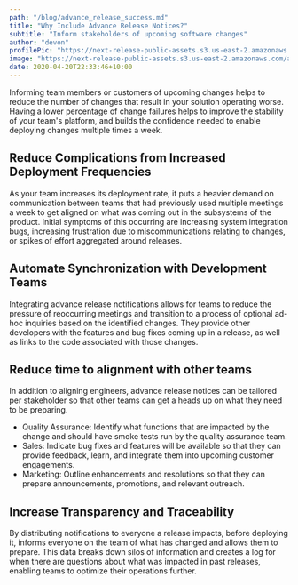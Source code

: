 ```yaml
---
path: "/blog/advance_release_success.md"
title: "Why Include Advance Release Notices?"
subtitle: "Inform stakeholders of upcoming software changes"
author: "devon"
profilePic: "https://next-release-public-assets.s3.us-east-2.amazonaws.com/devon_profile_pic.png"
image: "https://next-release-public-assets.s3.us-east-2.amazonaws.com/advance_shipping_notice.png"
date: 2020-04-20T22:33:46+10:00
---
```


Informing team members or customers of upcoming changes helps to reduce
the number of changes that result in your solution operating worse.
Having a lower percentage of change failures helps to improve the stability
of your team's platform, and builds the confidence needed to enable deploying
changes multiple times a week.

## Reduce Complications from Increased Deployment Frequencies

As your team increases its deployment rate, it puts a heavier demand on
communication between teams that had previously used multiple meetings a
week to get aligned on what was coming out in the subsystems of the product.
Initial symptoms of this occurring are increasing system integration bugs,
increasing frustration due to miscommunications relating to changes, or spikes
of effort aggregated around releases.

## Automate Synchronization with Development Teams

Integrating advance release notifications allows for teams to reduce the
pressure of reoccurring meetings and transition to a process of optional ad-hoc
inquiries based on the identified changes. They provide other developers with the
features and bug fixes coming up in a release, as well as links to the code associated
with those changes.

## Reduce time to alignment with other teams

In addition to aligning engineers, advance release notices can be tailored
per stakeholder so that other teams can get a heads up on what they need
to be preparing.

-   Quality Assurance: Identify what functions that are impacted by the change
    and should have smoke tests run by the quality assurance team.
-   Sales: Indicate bug fixes and features will be available so that they can
    provide feedback, learn, and integrate them into upcoming customer engagements.
-   Marketing: Outline enhancements and resolutions so that they can prepare announcements,
    promotions, and relevant outreach.

## Increase Transparency and Traceability

By distributing notifications to everyone a release impacts, before deploying it,
informs everyone on the team of what has changed and allows them to prepare. This
data breaks down silos of information and creates a log for when there are questions
about what was impacted in past releases, enabling teams to optimize their operations
further.
